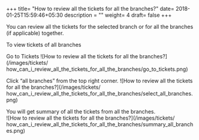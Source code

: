 +++
title= "How to review all the tickets for all the branches?"
date= 2018-01-25T15:59:46+05:30
description = ""
weight= 4
draft= false
+++


You can review all the tickets for the selected branch or for all the branches (if applicable) together.

To view tickets of all branches 

Go to Tickets 
![How to review all the tickets for all the branches?](/images/tickets/ how_can_i_review_all_the_tickets_for_all_the_branches/go_to_tickets.png)

Click “all branches” from the top right corner.
![How to review all the tickets for all the branches?](/images/tickets/ how_can_i_review_all_the_tickets_for_all_the_branches/select_all_branches.png)

You will get summary of all the tickets from all the branches.       
![How to review all the tickets for all the branches?](/images/tickets/ how_can_i_review_all_the_tickets_for_all_the_branches/summary_all_branches.png)
